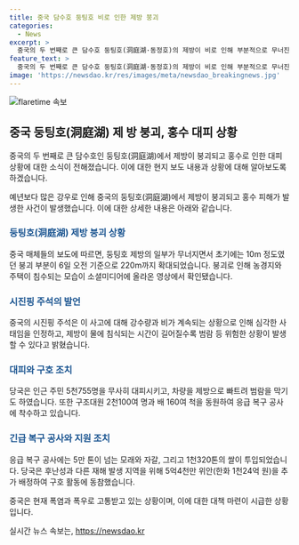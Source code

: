 ```yaml
---
title: 중국 담수호 둥팅호 비로 인한 제방 붕괴
categories:
  - News
excerpt: >
  중국의 두 번째로 큰 담수호 둥팅호(洞庭湖·동정호)의 제방이 비로 인해 부분적으로 무너진 사건이 발생했다. 무너진 제방으로 인해 물이 농경지와 주택을 덮치는 모습이 소셜미디어에 올라왔다. 시진핑 주석은 일부 지역의 강수량이 많고 비 내리는 기간이 길어 상황이 심각하다며 대처에 최선을 다할 것이라고 밝혔다. 현지 당국은 인근 주민 5천755명을 대피시켰고, 대규모 응급 복구 공사가 진행 중이다. 중국은 폭염과 폭우로 고통받고 있으며, 구호기금으로 5억4천만 위안이 추가 배정됐다.
feature_text: >
  중국의 두 번째로 큰 담수호 둥팅호(洞庭湖·동정호)의 제방이 비로 인해 부분적으로 무너진 사건이 발생했다. 무너진 제방으로 인해 물이 농경지와 주택을 덮치는 모습이 소셜미디어에 올라왔다. 시진핑 주석은 일부 지역의 강수량이 많고 비 내리는 기간이 길어 상황이 심각하다며 대처에 최선을 다할 것이라고 밝혔다. 현지 당국은 인근 주민 5천755명을 대피시켰고, 대규모 응급 복구 공사가 진행 중이다. 중국은 폭염과 폭우로 고통받고 있으며, 구호기금으로 5억4천만 위안이 추가 배정됐다.
image: 'https://newsdao.kr/res/images/meta/newsdao_breakingnews.jpg'
---
```


<p><img src="https://newsdao.kr/res/images/meta/newsdao_breakingnews.jpg" alt="flaretime 속보" /></p>

<h2 data-ke-size="size26">중국 둥팅호(洞庭湖) 제 방 붕괴, 홍수 대피 상황</h2>

<p>중국의 두 번째로 큰 담수호인 둥팅호(洞庭湖)에서 제방이 붕괴되고 홍수로 인한 대피 상황에 대한 소식이 전해졌습니다. 이에 대한 현지 보도 내용과 상황에 대해 알아보도록 하겠습니다. </p>

<p data-ke-size="size16">예년보다 많은 강우로 인해 중국의 둥팅호(洞庭湖)에서 제방이 붕괴되고 홍수 피해가 발생한 사건이 발생했습니다. 이에 대한 상세한 내용은 아래와 같습니다.</p>

<h3><b><span style="color: #1a5490;">둥팅호(洞庭湖) 제방 붕괴 상황</span></b></h3>

<p>중국 매체들의 보도에 따르면, 둥팅호 제방의 일부가 무너지면서 초기에는 10m 정도였던 붕괴 부분이 6일 오전 기준으로 220m까지 확대되었습니다. 붕괴로 인해 농경지와 주택이 침수되는 모습이 소셜미디어에 올라온 영상에서 확인됐습니다.</p>

<h3><b><span style="color: #1a5490;">시진핑 주석의 발언</span></b></h3>

<p>중국의 시진핑 주석은 이 사고에 대해 강수량과 비가 계속되는 상황으로 인해 심각한 사태임을 인정하고, 제방이 물에 침식되는 시간이 길어질수록 범람 등 위험한 상황이 발생할 수 있다고 밝혔습니다.</p>

<h3><b><span style="color: #1a5490;">대피와 구호 조치</span></b></h3>

<p>당국은 인근 주민 5천755명을 무사히 대피시키고, 차량을 제방으로 빠트려 범람을 막기도 하였습니다. 또한 구조대원 2천100여 명과 배 160여 척을 동원하여 응급 복구 공사에 착수하고 있습니다.</p>

<h3><b><span style="color: #1a5490;">긴급 복구 공사와 지원 조치</span></b></h3>

<p>응급 복구 공사에는 5만 톤이 넘는 모래와 자갈, 그리고 1천320톤의 쌀이 투입되었습니다. 당국은 후난성과 다른 재해 발생 지역을 위해 5억4천만 위안(한화 1천24억 원)을 추가 배정하여 구호 활동에 동참했습니다.</p>

<p data-ke-size="size16">중국은 현재 폭염과 폭우로 고통받고 있는 상황이며, 이에 대한 대책 마련이 시급한 상황입니다.</p>
실시간 뉴스 속보는, <a href="https://newsdao.kr" rel="dofollow">https://newsdao.kr</a>


